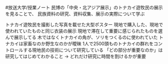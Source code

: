 #放送大学/授業ノート
民博の「中央・北アジア展示」のトナカイ遊牧民の展示を見ることで、
民族資料の研究、資料収集、展示の実際について学ぶ

トナカイ遊牧民を撮影した写真を載せた大型ポスター
現地で購入した、現地で使われていたものと同じ衣装の展示
現地で滞在して重要に感じられたものを選んで展示してる
木ではなくトナカイの角が、ソリをつくるのに使われていた
トナカイは家畜なのか野生なのかが曖昧
1人で2500頭ものトナカイの群れをコントロールする現地民の技術について研究している
「どの部分が重要なのか」は研究してはじめてわかること
→ どれだけ研究に時間を割けるかが重要
